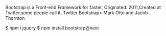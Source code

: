 Bootstrap is a Front-end Framework for faster,
Originated: 2011,Created at Twitter,some people call it,
Twitter Bootstrap>
Mark Otto and Jacob Thornton

$ npm i jquery
$ npm install bootstrap@next

